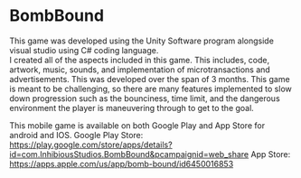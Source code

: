 # BombBound
This game was developed using the Unity Software program alongside visual studio using C# coding language.  
I created all of the aspects included in this game.  This includes, code, artwork, music, sounds, and implementation of microtransactions and advertisements. 
This was developed over the span of 3 months.  This game is meant to be challenging, so there are many features implemented to slow down progression such as the bounciness, time limit, and the dangerous environment the player is maneuvering through to get to the goal.  

This mobile game is available on both Google Play and App Store for android and IOS.
Google Play Store: https://play.google.com/store/apps/details?id=com.InhibiousStudios.BombBound&pcampaignid=web_share
App Store: https://apps.apple.com/us/app/bomb-bound/id6450016853
